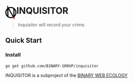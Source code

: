<h1>
  <img src="images/logo.svg" align="left" height="46px" alt="INQUISITOR logo"/>
  <span>INQUISITOR</span>
</h1>

> Inquisitor will record your crime.

## Quick Start

### Install

```shell
go get github.com/B1NARY-GR0UP/inquisitor
```

INQUISITOR is a subproject of the [BINARY WEB ECOLOGY](https://github.com/B1NARY-GR0UP)